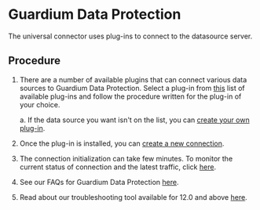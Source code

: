 # Guardium Data Protection 

The universal connector uses plug-ins to connect to the datasource server. 
## Procedure

1. There are a number of available plugins that can connect various data sources to Guardium Data Protection. Select a plug-in from [this](/docs/available_plugins.md)  list of available plug-ins and follow the procedure written for the plug-in of your choice. 

    a. If the data source you want isn't on the list, you can [create your own plug-in](/docs/Guardium%20Data%20Protection/developing_plugins_gdp.md).

2. Once the plug-in is installed, you can [create a new connection](/docs/Guardium%20Data%20Protection/uc_config_gdp.md). 

3. The connection initialization can take few minutes. To monitor the current status of connection and the latest traffic, click [here](/docs/Guardium%20Data%20Protection/monitoring_GDP.md).
4. See our FAQs for Guardium Data Protection [here](/docs/Guardium%20Data%20Protection/faqs_troubleshooting_gdp.md).
5. Read about our troubleshooting tool available for 12.0 and above [here](/docs/Guardium%20Data%20Protection/troubleshooting_tool.md).
